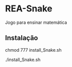 # REA-Snake
Jogo para ensinar matemática
## Instalação
  chmod 777 install_Snake.sh
  
  
  ./install_Snake.sh
